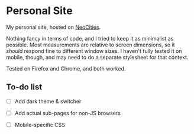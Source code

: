 # Personal Site

My personal site, hosted on [NeoCities](https://deilayborer.neocities.org/).  

Nothing fancy in terms of code, and I tried to keep it as minimalist as possible.  Most measurements are relative to screen dimensions, so it *should* respond fine to different window sizes.  I haven't fully tested it on mobile, though, and may need to do a separate stylesheet for that context.

Tested on Firefox and Chrome, and both worked.

## To-do list
- [ ] Add dark theme & switcher
- [ ] Add actual sub-pages for non-JS browsers
- [ ] Mobile-specific CSS

